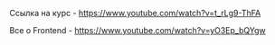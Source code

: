 Ссылка на курс - https://www.youtube.com/watch?v=t_rLg9-ThFA

Все о Frontend - https://www.youtube.com/watch?v=yO3Ep_bQYgw
